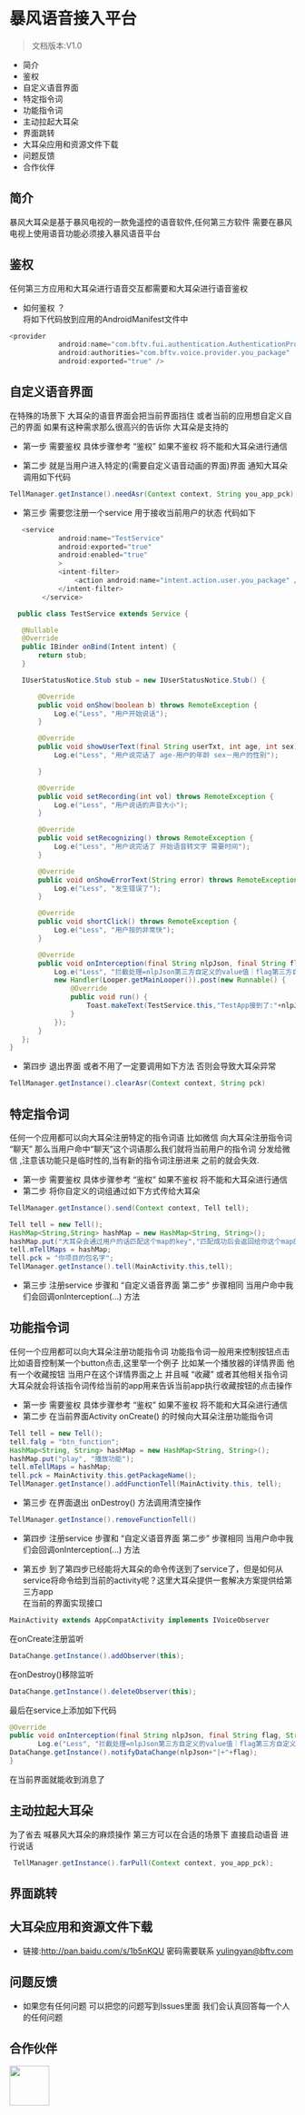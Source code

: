 # 暴风语音接入平台

> 文档版本:V1.0

- 简介
- 鉴权
- 自定义语音界面
- 特定指令词
- 功能指令词
- 主动拉起大耳朵
- 界面跳转
- 大耳朵应用和资源文件下载
- 问题反馈
- 合作伙伴

## 简介

暴风大耳朵是基于暴风电视的一款免遥控的语音软件,任何第三方软件 需要在暴风电视上使用语音功能必须接入暴风语音平台<br>

## 鉴权

任何第三方应用和大耳朵进行语音交互都需要和大耳朵进行语音鉴权<br>

- 如何鉴权 ？<br>
将如下代码放到应用的AndroidManifest文件中<br>

```java
<provider
            android:name="com.bftv.fui.authentication.AuthenticationProvider"
            android:authorities="com.bftv.voice.provider.you_package"
            android:exported="true" />
```

## 自定义语音界面

在特殊的场景下 大耳朵的语音界面会把当前界面挡住 或者当前的应用想自定义自己的界面 如果有这种需求那么很高兴的告诉你 大耳朵是支持的<br>
- 第一步 需要鉴权 具体步骤参考 “鉴权” 如果不鉴权 将不能和大耳朵进行通信

- 第二步 就是当用户进入特定的(需要自定义语音动画的界面)界面 通知大耳朵 调用如下代码
```java
TellManager.getInstance().needAsr(Context context, String you_app_pck);
```
- 第三步 需要您注册一个service 用于接收当前用户的状态 代码如下
```java
   <service
            android:name="TestService"
            android:exported="true"
            android:enabled="true"
            >
            <intent-filter>
                <action android:name="intent.action.user.you_package" />
            </intent-filter>
        </service>
 ```
 ```java
   public class TestService extends Service {

    @Nullable
    @Override
    public IBinder onBind(Intent intent) {
        return stub;
    }

    IUserStatusNotice.Stub stub = new IUserStatusNotice.Stub() {

        @Override
        public void onShow(boolean b) throws RemoteException {
            Log.e("Less", "用户开始说话");
        }

        @Override
        public void showUserText(final String userTxt, int age, int sex) throws RemoteException {
            Log.e("Less", "用户说完话了 age-用户的年龄 sex－用户的性别");

        }

        @Override
        public void setRecording(int vol) throws RemoteException {
            Log.e("Less", "用户说话的声音大小");
        }

        @Override
        public void setRecognizing() throws RemoteException {
            Log.e("Less", "用户说完话了 开始语音转文字 需要时间");
        }

        @Override
        public void onShowErrorText(String error) throws RemoteException {
            Log.e("Less", "发生错误了");
        }

        @Override
        public void shortClick() throws RemoteException {
            Log.e("Less", "用户按的非常快");
        }

        @Override
        public void onInterception(final String nlpJson, final String flag, String pck, int age, int sex, int index) throws RemoteException {
            Log.e("Less", "拦截处理=nlpJson第三方自定义的value值｜flag第三方自定义的标签|pck包名字|age用户说话的年龄|sex用户说话的性别|index第几个");
            new Handler(Looper.getMainLooper()).post(new Runnable() {
                @Override
                public void run() {
                    Toast.makeText(TestService.this,"TestApp接到了:"+nlpJson+"|falg:"+flag,Toast.LENGTH_SHORT).show();
                }
            });
        }
    };
}
 ```
 - 第四步 退出界面 或者不用了一定要调用如下方法 否则会导致大耳朵异常
 ```java
 TellManager.getInstance().clearAsr(Context context, String pck)
 ```


## 特定指令词
任何一个应用都可以向大耳朵注册特定的指令词语 比如微信 向大耳朵注册指令词 “聊天” 那么当用户命中“聊天”这个词语那么我们就将当前用户的指令词 分发给微信
,注意该功能只是临时性的,当有新的指令词注册进来 之前的就会失效.<br>

- 第一步 需要鉴权 具体步骤参考 “鉴权” 如果不鉴权 将不能和大耳朵进行通信
- 第二步 将你自定义的词组通过如下方式传给大耳朵
 ```java
TellManager.getInstance().send(Context context, Tell tell);

Tell tell = new Tell();
HashMap<String,String> hashMap = new HashMap<String, String>();
hashMap.put("大耳朵会通过用户的话匹配这个map的key","匹配成功后会返回给你这个map的value");
tell.mTellMaps = hashMap;
tell.pck = "你项目的包名字";
TellManager.getInstance().tell(MainActivity.this,tell);
 ```
- 第三步 注册service 步骤和 “自定义语音界面 第二步” 步骤相同 当用户命中我们会回调onInterception(...) 方法

## 功能指令词
任何一个应用都可以向大耳朵注册功能指令词 功能指令词一般用来控制按钮点击 比如语音控制某一个button点击,这里举一个例子 比如某一个播放器的详情界面 他有一个收藏按钮 当用户在这个详情界面之上 并且喊 “收藏” 或者其他相关指令词 大耳朵就会将该指令词传给当前的app用来告诉当前app执行收藏按钮的点击操作<br>

- 第一步 需要鉴权 具体步骤参考 “鉴权” 如果不鉴权 将不能和大耳朵进行通信
- 第二步 在当前界面Activity onCreate() 的时候向大耳朵注册功能指令词
```java
Tell tell = new Tell();
tell.falg = "btn_function";
HashMap<String, String> hashMap = new HashMap<String, String>();
hashMap.put("play", "播放功能");
tell.mTellMaps = hashMap;
tell.pck = MainActivity.this.getPackageName();
TellManager.getInstance().addFunctionTell(MainActivity.this, tell);
```
- 第三步 在界面退出 onDestroy() 方法调用清空操作

```java
TellManager.getInstance().removeFunctionTell()
```
- 第四步 注册service 步骤和 “自定义语音界面 第二步” 步骤相同 当用户命中我们会回调onInterception(...) 方法

- 第五步 到了第四步已经能将大耳朵的命令传送到了service了，但是如何从service将命令给到当前的activity呢？这里大耳朵提供一套解决方案提供给第三方app<br>
在当前的界面实现接口<br>
```java
MainActivity extends AppCompatActivity implements IVoiceObserver
```
在onCreate注册监听<br>
```java
DataChange.getInstance().addObserver(this);
```
在onDestroy()移除监听<br>
```java
DataChange.getInstance().deleteObserver(this);
```
最后在service上添加如下代码<br>
```java
@Override
public void onInterception(final String nlpJson, final String flag, String pck, int age, int sex, int index) throws RemoteException {
       Log.e("Less", "拦截处理=nlpJson第三方自定义的value值｜flag第三方自定义的标签|pck包名字|age用户说话的年龄|sex用户说话的性别|index第几个");
DataChange.getInstance().notifyDataChange(nlpJson+"|+"+flag);
}
```
在当前界面就能收到消息了<br>

## 主动拉起大耳朵
为了省去 喊暴风大耳朵的麻烦操作 第三方可以在合适的场景下 直接启动语音 进行说话<br>
```java
 TellManager.getInstance().farPull(Context context, you_app_pck);
```

## 界面跳转

## 大耳朵应用和资源文件下载
- 链接:http://pan.baidu.com/s/1b5nKQU  密码需要联系 yulingyan@bftv.com

## 问题反馈
- 如果您有任何问题 可以把您的问题写到Issues里面 我们会认真回答每一个人的任何问题

## 合作伙伴
<img src="http://live-fengmi.b0.upaiyun.com/imgconfig/ai/taobao.png" width="70" height="70" /> 


 
